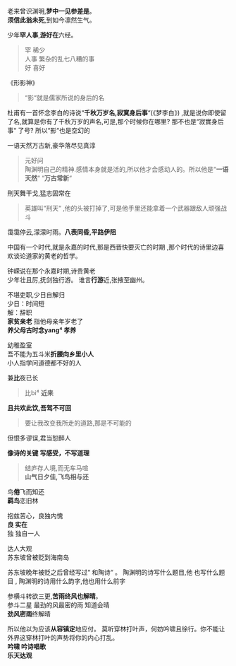 
老来曾识渊明,**梦中一见参差是**。  
**须信此翁未死**,到如今凛然生气。  


少年**罕人事**,**游好在**六经。  
> 罕  稀少  
人事  繁杂的乱七八糟的事  
好  喜好  


《形影神》  
> “影“就是儒家所说的身后的名  

杜甫有一首怀念李白的诗说“**千秋万岁名,寂寞身后事**“(《梦李白》) ,就是说你即使留了名,就算是你有了千秋万岁的声名,可是,那个时候你在哪里? 那不也是“寂實身后事“ 了号? 所以“影“也是空幻的  

一语天然万古新,豪华落尽见真淳  
> 元好问  
陶渊明自己的精神.感情本身就是活的,所以他才会感动人的。所以他是“**一语天然**“ “**万古常新**“    

刑天舞干戈,猛志固常在    
> 英雄叫“刑天“ ,他的头被打掉了,可是他手里还能拿着一个武器跟敌人顽强战斗  

霭霭停云,濛濛时雨。**八表同昏,平路伊阻**  
> 

中国有一个时代,就是永嘉的时代,那是西晋快要灭亡的时期 ,那个时代的诗里边喜欢谈论道家的黄老的哲学。  

钟嵘说在那个永嘉时期,诗贵黄老   
少年壮且厉,抚剑独行游。
谁言**行游**近,张掖至幽州。  

不堪吏职,少日自解归   
少日：时间短  
解：辞职        
**家贫亲老**  指他母亲年岁老了   
**养父母古时念yang⁴  孝养**      


幼稚盈室  
吾不能为五斗米**折腰向乡里小人**    
小人指学问道德都不好的人  

兼**比**夜已长  
> 比bi⁴  **近来**  

**且共欢此饮,吾驾不可回**   
> 要让我改变我所走的道路,那是不可能的  

但恨多谬误,君当恕醉人  


**像诗的关键**  **写感受，不写道理**  
 > 结庐存人境,而无车马喧   
**山气日夕佳,飞鸟相与还**  

鸟**倦**飞而知还  
**羁鸟**恋旧林  

抱兹苦心，良独内愧  
**良 实在**  
独 独自一人   

达人大观    
苏东坡曾被贬到海南岛  

苏东坡晚年被贬之后曾经写过“ 和陶诗“ 。
陶渊明的诗写什么题目,他 也写什么题目 , 陶渊明的诗用什么韵字,他也用什么前字    

参横斗转欲三更,**苦雨终风也解晴**。   
参斗二星  最劲的风最密的雨  知道会晴  
**劲风密雨**终解晴  

所以他以为应该**从容镇定**地应付。 莫听穿林打叶声，何妨吟啸且徐行。你不能让外界这穿林打叶的声势将你的内心打乱。  
**吟啸  吟诗唱歌**    
**乐天达观**    

